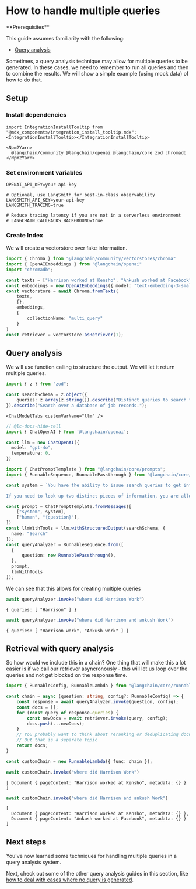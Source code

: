 # How to handle multiple queries

<Info>
**Prerequisites**


This guide assumes familiarity with the following:

- [Query analysis](/oss/tutorials/rag#query-analysis)

</Info>

Sometimes, a query analysis technique may allow for multiple queries to be generated. In these cases, we need to remember to run all queries and then to combine the results. We will show a simple example (using mock data) of how to do that.

## Setup

### Install dependencies

```{=mdx}
import IntegrationInstallTooltip from "@mdx_components/integration_install_tooltip.mdx";
<IntegrationInstallTooltip></IntegrationInstallTooltip>

<Npm2Yarn>
  @langchain/community @langchain/openai @langchain/core zod chromadb
</Npm2Yarn>
```
### Set environment variables

```
OPENAI_API_KEY=your-api-key

# Optional, use LangSmith for best-in-class observability
LANGSMITH_API_KEY=your-api-key
LANGSMITH_TRACING=true

# Reduce tracing latency if you are not in a serverless environment
# LANGCHAIN_CALLBACKS_BACKGROUND=true
```
### Create Index

We will create a vectorstore over fake information.


```typescript
import { Chroma } from "@langchain/community/vectorstores/chroma"
import { OpenAIEmbeddings } from "@langchain/openai"
import "chromadb";

const texts = ["Harrison worked at Kensho", "Ankush worked at Facebook"]
const embeddings = new OpenAIEmbeddings({ model: "text-embedding-3-small" })
const vectorstore = await Chroma.fromTexts(
    texts,
    {},
    embeddings,
    {
        collectionName: "multi_query"
    }
)
const retriever = vectorstore.asRetriever(1);
```
## Query analysis

We will use function calling to structure the output. We will let it return multiple queries.


```typescript
import { z } from "zod";

const searchSchema = z.object({
    queries: z.array(z.string()).describe("Distinct queries to search for")
}).describe("Search over a database of job records.");
```
```{=mdx}
<ChatModelTabs customVarName="llm" />
```


```typescript
// @lc-docs-hide-cell
import { ChatOpenAI } from '@langchain/openai';

const llm = new ChatOpenAI({
  model: "gpt-4o",
  temperature: 0,
})
```


```typescript
import { ChatPromptTemplate } from "@langchain/core/prompts";
import { RunnableSequence, RunnablePassthrough } from "@langchain/core/runnables";

const system = `You have the ability to issue search queries to get information to help answer user information.

If you need to look up two distinct pieces of information, you are allowed to do that!`;

const prompt = ChatPromptTemplate.fromMessages([
    ["system", system],
    ["human", "{question}"],
])
const llmWithTools = llm.withStructuredOutput(searchSchema, {
  name: "Search"
});
const queryAnalyzer = RunnableSequence.from([
  {
      question: new RunnablePassthrough(),
  },
  prompt,
  llmWithTools
]);
```

We can see that this allows for creating multiple queries


```typescript
await queryAnalyzer.invoke("where did Harrison Work")
```



```output
{ queries: [ "Harrison" ] }
```



```typescript
await queryAnalyzer.invoke("where did Harrison and ankush Work")
```



```output
{ queries: [ "Harrison work", "Ankush work" ] }
```


## Retrieval with query analysis

So how would we include this in a chain? One thing that will make this a lot easier is if we call our retriever asyncronously - this will let us loop over the queries and not get blocked on the response time.


```typescript
import { RunnableConfig, RunnableLambda } from "@langchain/core/runnables";

const chain = async (question: string, config?: RunnableConfig) => {
    const response = await queryAnalyzer.invoke(question, config);
    const docs = [];
    for (const query of response.queries) {
        const newDocs = await retriever.invoke(query, config);
        docs.push(...newDocs);
    }
    // You probably want to think about reranking or deduplicating documents here
    // But that is a separate topic
    return docs;
}

const customChain = new RunnableLambda({ func: chain });
```


```typescript
await customChain.invoke("where did Harrison Work")
```



```output
[ Document { pageContent: "Harrison worked at Kensho", metadata: {} } ]
```



```typescript
await customChain.invoke("where did Harrison and ankush Work")
```



```output
[
  Document { pageContent: "Harrison worked at Kensho", metadata: {} },
  Document { pageContent: "Ankush worked at Facebook", metadata: {} }
]
```


## Next steps

You've now learned some techniques for handling multiple queries in a query analysis system.

Next, check out some of the other query analysis guides in this section, like [how to deal with cases where no query is generated](/oss/how-to/query_no_queries).
